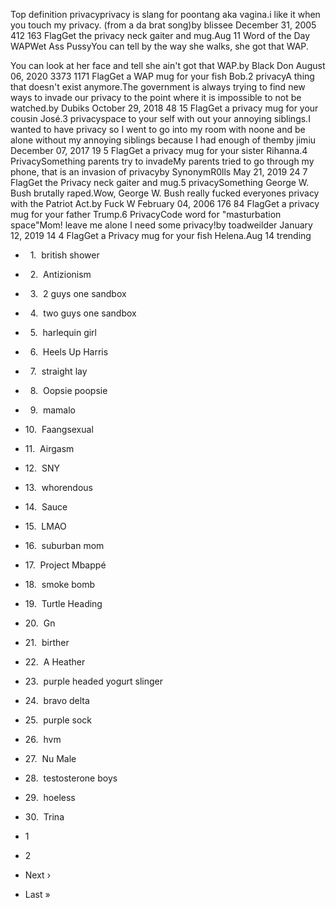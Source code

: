 Top definition privacyprivacy is slang for poontang aka vagina.i like it when you touch my privacy. (from a da brat song)by blissee December 31, 2005 412 163 FlagGet the privacy neck gaiter and mug.Aug 11 Word of the Day WAPWet Ass PussyYou can tell by the way she walks, she got that WAP.  
  
You can look at her face and tell she ain't got that WAP.by Black Don August 06, 2020 3373 1171 FlagGet a WAP mug for your fish Bob.2 privacyA thing that doesn't exist anymore.The government is always trying to find new ways to invade our privacy to the point where it is impossible to not be watched.by Dubiks October 29, 2018 48 15 FlagGet a privacy mug for your cousin José.3 privacyspace to your self with out your annoying siblings.I wanted to have privacy so I went to go into my room with noone and be alone without my annoying siblings because I had enough of themby jimiu December 07, 2017 19 5 FlagGet a privacy mug for your sister Rihanna.4 PrivacySomething parents try to invadeMy parents tried to go through my phone, that is an invasion of privacyby SynonymR0lls May 21, 2019 24 7 FlagGet the Privacy neck gaiter and mug.5 privacySomething George W. Bush brutally raped.Wow, George W. Bush really fucked everyones privacy with the Patriot Act.by Fuck W February 04, 2006 176 84 FlagGet a privacy mug for your father Trump.6 PrivacyCode word for "masturbation space"Mom! leave me alone I need some privacy!by toadweilder January 12, 2019 14 4 FlagGet a Privacy mug for your fish Helena.Aug 14 trending

*     1.  british shower
*     2.  Antizionism
*     3.  2 guys one sandbox
*     4.  two guys one sandbox
*     5.  harlequin girl
*     6.  Heels Up Harris
*     7.  straight lay
*     8.  Oopsie poopsie
*     9.  mamalo
*   10.  Faangsexual
*   11.  Airgasm
*   12.  SNY
*   13.  whorendous
*   14.  Sauce
*   15.  LMAO
*   16.  suburban mom
*   17.  Project Mbappé
*   18.  smoke bomb
*   19.  Turtle Heading
*   20.  Gn
*   21.  birther
*   22.  A Heather
*   23.  purple headed yogurt slinger
*   24.  bravo delta
*   25.  purple sock
*   26.  hvm
*   27.  Nu Male
*   28.  testosterone boys
*   29.  hoeless
*   30.  Trina

*   1
*   2
*   Next ›
*   Last »